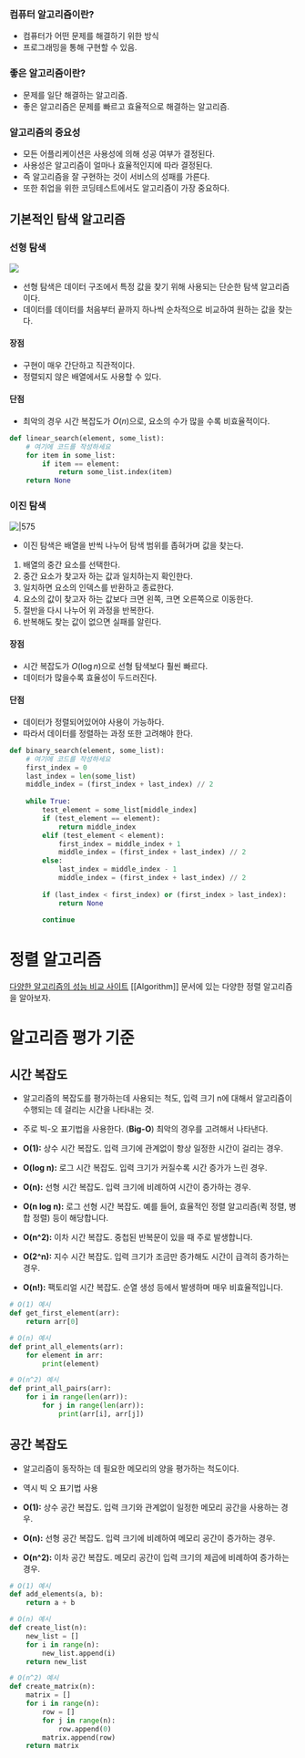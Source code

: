 ### 컴퓨터 알고리즘이란?

- 컴퓨터가 어떤 문제를 해결하기 위한 방식
- 프로그래밍을 통해 구현할 수 있음.

### 좋은 알고리즘이란?

- 문제를 일단 해결하는 알고리즘.
- 좋은 알고리즘은 문제를 빠르고 효율적으로 해결하는 알고리즘.

### 알고리즘의 중요성

- 모든 어플리케이션은 사용성에 의해 성공 여부가 결정된다.
- 사용성은 알고리즘이 얼마나 효율적인지에 따라 결정된다.
- 즉 알고리즘을 잘 구현하는 것이 서비스의 성패를 가른다.
- 또한 취업을 위한 코딩테스트에서도 알고리즘이 가장 중요하다.

## 기본적인 탐색 알고리즘

### 선형 탐색 

![](https://sushrutkuchik.wordpress.com/wp-content/uploads/2020/05/linear_search.gif)

- 선형 탐색은 데이터 구조에서 특정 값을 찾기 위해 사용되는 단순한 탐색 알고리즘이다.
- 데이터를 데이터를 처음부터 끝까지 하나씩 순차적으로 비교하여 원하는 값을 찾는다.
#### 장점
- 구현이 매우 간단하고 직관적이다.
- 정렬되지 않은 배열에서도 사용할 수 있다.
#### 단점
- 최악의 경우 시간 복잡도가 $O(n)$으로, 요소의 수가 많을 수록 비효율적이다.

```python
def linear_search(element, some_list):
    # 여기에 코드를 작성하세요
    for item in some_list:
        if item == element:
            return some_list.index(item)
    return None
```
### 이진 탐색

![|575](https://d18l82el6cdm1i.cloudfront.net/uploads/bePceUMnSG-binary_search_gif.gif)

- 이진 탐색은 배열을 반씩 나누어 탐색 범위를 좁혀가며 값을 찾는다.

1. 배열의 중간 요소를 선택한다.
2. 중간 요소가 찾고자 하는 값과 일치하는지 확인한다. 
3. 일치하면 요소의 인덱스를 반환하고 종료한다.
4. 요소의 값이 찾고자 하는 값보다 크면 왼쪽, 크면 오른쪽으로 이동한다.
5. 절반을 다시 나누어 위 과정을 반복한다.
6. 반복해도 찾는 값이 없으면 실패를 알린다.

#### 장점
- 시간 복잡도가 $O(\log n)$으로 선형 탐색보다 훨씬 빠르다.
- 데이터가 많을수록 효율성이 두드러진다.
#### 단점
- 데이터가 정렬되어있어야 사용이 가능하다.
- 따라서 데이터를 정렬하는 과정 또한 고려해야 한다.

```python
def binary_search(element, some_list):
    # 여기에 코드를 작성하세요
    first_index = 0
    last_index = len(some_list)
    middle_index = (first_index + last_index) // 2
    
    while True:
        test_element = some_list[middle_index]
        if (test_element == element):
            return middle_index
        elif (test_element < element):
            first_index = middle_index + 1
            middle_index = (first_index + last_index) // 2
        else:
            last_index = middle_index - 1
            middle_index = (first_index + last_index) // 2
            
        if (last_index < first_index) or (first_index > last_index):
            return None
            
        continue
```
# 정렬 알고리즘

[다양한 알고리즘의 성능 비교 사이트](https://www.toptal.com/developers/sorting-algorithms)
[[Algorithm]] 문서에 있는 다양한 정렬 알고리즘을 알아보자.

# 알고리즘 평가 기준

## 시간 복잡도

- 알고리즘의 복잡도를 평가하는데 사용되는 척도, 입력 크기 n에 대해서 알고리즘이 수행되는 데 걸리는 시간을 나타내는 것.
- 주로 빅-오 표기법을 사용한다. (**Big-O**) 최악의 경우를 고려해서 나타낸다.

- **O(1):** 상수 시간 복잡도. 입력 크기에 관계없이 항상 일정한 시간이 걸리는 경우.
- **O(log n):** 로그 시간 복잡도. 입력 크기가 커질수록 시간 증가가 느린 경우.
- **O(n):** 선형 시간 복잡도. 입력 크기에 비례하여 시간이 증가하는 경우.
- **O(n log n):** 로그 선형 시간 복잡도. 예를 들어, 효율적인 정렬 알고리즘(퀵 정렬, 병합 정렬) 등이 해당합니다.
- **O(n^2):** 이차 시간 복잡도. 중첩된 반복문이 있을 때 주로 발생합니다.
- **O(2^n):** 지수 시간 복잡도. 입력 크기가 조금만 증가해도 시간이 급격히 증가하는 경우.
- **O(n!):** 팩토리얼 시간 복잡도. 순열 생성 등에서 발생하며 매우 비효율적입니다.

```python
# O(1) 예시
def get_first_element(arr):
    return arr[0]

# O(n) 예시
def print_all_elements(arr):
    for element in arr:
        print(element)

# O(n^2) 예시
def print_all_pairs(arr):
    for i in range(len(arr)):
        for j in range(len(arr)):
            print(arr[i], arr[j])
```

## 공간 복잡도

- 알고리즘이 동작하는 데 필요한 메모리의 양을 평가하는 척도이다.
- 역시 빅 오 표기법 사용

- **O(1):** 상수 공간 복잡도. 입력 크기와 관계없이 일정한 메모리 공간을 사용하는 경우.
- **O(n):** 선형 공간 복잡도. 입력 크기에 비례하여 메모리 공간이 증가하는 경우.
- **O(n^2):** 이차 공간 복잡도. 메모리 공간이 입력 크기의 제곱에 비례하여 증가하는 경우.

```python
# O(1) 예시
def add_elements(a, b):
    return a + b

# O(n) 예시
def create_list(n):
    new_list = []
    for i in range(n):
        new_list.append(i)
    return new_list

# O(n^2) 예시
def create_matrix(n):
    matrix = []
    for i in range(n):
        row = []
        for j in range(n):
            row.append(0)
        matrix.append(row)
    return matrix
```